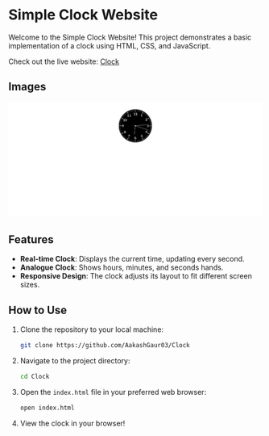 # Simple Clock Website

Welcome to the Simple Clock Website! This project demonstrates a basic implementation of a clock using HTML, CSS, and JavaScript.

Check out the live website: [Clock](https://aakashgaur03.github.io/Clock/)

## Images
![image 1](./Image1.png)

## Features

- **Real-time Clock**: Displays the current time, updating every second.
- **Analogue Clock**: Shows hours, minutes, and seconds hands.
- **Responsive Design**: The clock adjusts its layout to fit different screen sizes.

## How to Use

1. Clone the repository to your local machine:
    ```bash
    git clone https://github.com/AakashGaur03/Clock
    ```

2. Navigate to the project directory:
    ```bash
    cd Clock
    ```

3. Open the `index.html` file in your preferred web browser:
    ```bash
    open index.html
    ```

4. View the clock in your browser!
